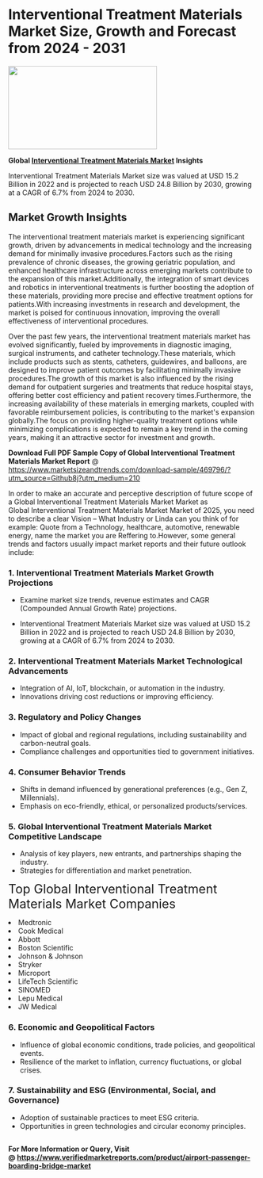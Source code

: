 <H1>Interventional Treatment Materials Market Size, Growth and Forecast from 2024 - 2031</H1><img class="aligncenter size-medium wp-image-584254" src="https://thirdeyenews.in/wp-content/uploads/2024/09/Global-Market-Research-300x168.jpeg" alt="" width="300" height="168" /><p><strong>Global&nbsp;<a href="https://www.marketsizeandtrends.com/download-sample/469796/?utm_source=Github8j?utm_medium=210">Interventional Treatment Materials Market</a> Insights</strong></p><p>Interventional Treatment Materials Market size was valued at USD 15.2 Billion in 2022 and is projected to reach USD 24.8 Billion by 2030, growing at a CAGR of 6.7% from 2024 to 2030.</p><p><h2>Market Growth Insights</h2> <p>The interventional treatment materials market is experiencing significant growth, driven by advancements in medical technology and the increasing demand for minimally invasive procedures.Factors such as the rising prevalence of chronic diseases, the growing geriatric population, and enhanced healthcare infrastructure across emerging markets contribute to the expansion of this market.Additionally, the integration of smart devices and robotics in interventional treatments is further boosting the adoption of these materials, providing more precise and effective treatment options for patients.With increasing investments in research and development, the market is poised for continuous innovation, improving the overall effectiveness of interventional procedures.</p> <p>Over the past few years, the interventional treatment materials market has evolved significantly, fueled by improvements in diagnostic imaging, surgical instruments, and catheter technology.These materials, which include products such as stents, catheters, guidewires, and balloons, are designed to improve patient outcomes by facilitating minimally invasive procedures.The growth of this market is also influenced by the rising demand for outpatient surgeries and treatments that reduce hospital stays, offering better cost efficiency and patient recovery times.Furthermore, the increasing availability of these materials in emerging markets, coupled with favorable reimbursement policies, is contributing to the market's expansion globally.The focus on providing higher-quality treatment options while minimizing complications is expected to remain a key trend in the coming years, making it an attractive sector for investment and growth.</p> <p><span class=""><strong>Download Full PDF Sample Copy of Global Interventional Treatment Materials Market Report</strong> @ <a href="https://www.marketsizeandtrends.com/download-sample/469796/?utm_source=Github8j?utm_medium=210" target="_blank">https://www.marketsizeandtrends.com/download-sample/469796/?utm_source=Github8j?utm_medium=210</a></span></p><p>In order to make an accurate and perceptive description of future scope of a Global&nbsp;Interventional Treatment Materials Market Market as Global&nbsp;Interventional Treatment Materials Market Market of 2025, you need to describe a clear Vision &ndash; What Industry or Linda can you think of for example: Quote from a Technology, healthcare, automotive, renewable energy, name the market you are Reffering to.However, some general trends and factors usually impact market reports and their future outlook include:</p><h3>1.&nbsp;<strong>Interventional Treatment Materials Market Growth Projections</strong></h3><ul><li>Examine market size trends, revenue estimates and CAGR (Compounded Annual Growth Rate) projections.</li><li><p>Interventional Treatment Materials Market size was valued at USD 15.2 Billion in 2022 and is projected to reach USD 24.8 Billion by 2030, growing at a CAGR of 6.7% from 2024 to 2030.</p></li></ul><h3>2.&nbsp;<strong>Interventional Treatment Materials Market Technological Advancements</strong></h3><ul><li>Integration of AI, IoT, blockchain, or automation in the industry.</li><li>Innovations driving cost reductions or improving efficiency.</li></ul><h3>3.&nbsp;<strong>Regulatory and Policy Changes</strong></h3><ul><li>Impact of global and regional regulations, including sustainability and carbon-neutral goals.</li><li>Compliance challenges and opportunities tied to government initiatives.</li></ul><h3>4.&nbsp;<strong>Consumer Behavior Trends</strong></h3><ul><li>Shifts in demand influenced by generational preferences (e.g., Gen Z, Millennials).</li><li>Emphasis on eco-friendly, ethical, or personalized products/services.</li></ul><h3>5.&nbsp;<strong>Global Interventional Treatment Materials Market Competitive Landscape</strong></h3><ul><li>Analysis of key players, new entrants, and partnerships shaping the industry.</li><li>Strategies for differentiation and market penetration.</li></ul><p data-pm-slice="1 1 []"><span style="color: inherit; font-family: inherit; font-size: 25px;">Top Global Interventional Treatment Materials Market Companies</span></p><div class="" data-test-id=""><p><li>Medtronic</li><li> Cook Medical</li><li> Abbott</li><li> Boston Scientific</li><li> Johnson & Johnson</li><li> Stryker</li><li> Microport</li><li> LifeTech Scientific</li><li> SINOMED</li><li> Lepu Medical</li><li> JW Medical</li></p></div><h3>6.&nbsp;<strong>Economic and Geopolitical Factors</strong></h3><ul><li>Influence of global economic conditions, trade policies, and geopolitical events.</li><li>Resilience of the market to inflation, currency fluctuations, or global crises.</li></ul><h3>7.&nbsp;<strong>Sustainability and ESG (Environmental, Social, and Governance)</strong></h3><ul><li>Adoption of sustainable practices to meet ESG criteria.</li><li>Opportunities in green technologies and circular economy principles.</li></ul><h2><strong style="font-size: 14px;">For More Information or Query, Visit @&nbsp;</strong><a style="background-color: #ffffff; font-size: 14px;" href="https://www.marketsizeandtrends.com/report/interventional-treatment-materials-market/" target="_blank">https://www.verifiedmarketreports.com/product/airport-passenger-boarding-bridge-market</a></h2>